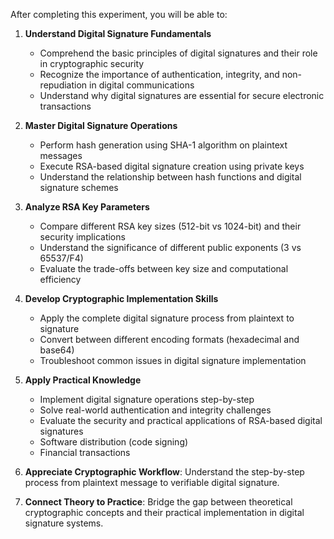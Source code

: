 After completing this experiment, you will be able to:

1. **Understand Digital Signature Fundamentals**

   - Comprehend the basic principles of digital signatures and their role in cryptographic security
   - Recognize the importance of authentication, integrity, and non-repudiation in digital communications
   - Understand why digital signatures are essential for secure electronic transactions

2. **Master Digital Signature Operations**

   - Perform hash generation using SHA-1 algorithm on plaintext messages
   - Execute RSA-based digital signature creation using private keys
   - Understand the relationship between hash functions and digital signature schemes

3. **Analyze RSA Key Parameters**

   - Compare different RSA key sizes (512-bit vs 1024-bit) and their security implications
   - Understand the significance of different public exponents (3 vs 65537/F4)
   - Evaluate the trade-offs between key size and computational efficiency

4. **Develop Cryptographic Implementation Skills**

   - Apply the complete digital signature process from plaintext to signature
   - Convert between different encoding formats (hexadecimal and base64)
   - Troubleshoot common issues in digital signature implementation

5. **Apply Practical Knowledge**

   - Implement digital signature operations step-by-step
   - Solve real-world authentication and integrity challenges
   - Evaluate the security and practical applications of RSA-based digital signatures
   - Software distribution (code signing)
   - Financial transactions

6. **Appreciate Cryptographic Workflow**: Understand the step-by-step process from plaintext message to verifiable digital signature.

7. **Connect Theory to Practice**: Bridge the gap between theoretical cryptographic concepts and their practical implementation in digital signature systems.
